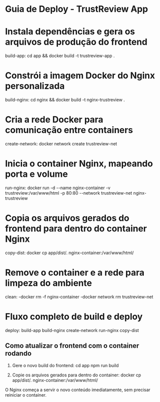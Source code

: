 # Guia de Deploy - TrustReview App

# Instala dependências e gera os arquivos de produção do frontend
build-app:
    cd app && docker build -t trustreview-app .

# Constrói a imagem Docker do Nginx personalizada
build-nginx:
    cd nginx && docker build -t nginx-trustreview .

# Cria a rede Docker para comunicação entre containers
create-network:
    docker network create trustreview-net

# Inicia o container Nginx, mapeando porta e volume
run-nginx:
    docker run -d --name nginx-container -v trustreview:/var/www/html -p 80:80 --network trustreview-net nginx-trustreview

# Copia os arquivos gerados do frontend para dentro do container Nginx
copy-dist:
    docker cp app/dist/. nginx-container:/var/www/html/

# Remove o container e a rede para limpeza do ambiente
clean:
    -docker rm -f nginx-container
    -docker network rm trustreview-net

# Fluxo completo de build e deploy
deploy: build-app build-nginx create-network run-nginx copy-dist
 
## Como atualizar o frontend com o container rodando

1. Gere o novo build do frontend:
    cd app
    npm run build

2. Copie os arquivos gerados para dentro do container:
    docker cp app/dist/. nginx-container:/var/www/html/

O Nginx começa a servir o novo conteúdo imediatamente, sem precisar reiniciar o container.